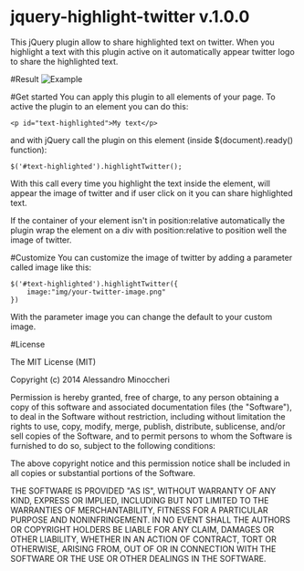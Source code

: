 jquery-highlight-twitter v.1.0.0
========================

This jQuery plugin allow to share highlighted text on twitter.
When you highlight a text with this plugin active on it automatically appear twitter logo to share the highlighted text.

#Result
![Example](http://www.alessandrominoccheri.com/wp-content/uploads/2015/01/jquery-highlight-twitter.png)

#Get started
You can apply this plugin to all elements of your page. 
To active the plugin to an element you can do this:

```
<p id="text-highlighted">My text</p>
```
and with jQuery call the plugin on this element (inside $(document).ready() function):

```
$('#text-highlighted').highlightTwitter();
```  

With this call every time you highlight the text inside the element, will appear the image of twitter and if user click on it you can share highlighted text.

If the container of your element isn't in position:relative automatically the plugin wrap the element on a div with position:relative to position well the image of twitter.

#Customize
You can customize the image of twitter by adding a parameter called image like this:
```
$('#text-highlighted').highlightTwitter({
	image:"img/your-twitter-image.png"
})
```

With the parameter image you can change the default to your custom image.

#License

The MIT License (MIT)

Copyright (c) 2014 Alessandro Minoccheri

Permission is hereby granted, free of charge, to any person obtaining a copy of this software and associated documentation files (the "Software"), to deal in the Software without restriction, including without limitation the rights to use, copy, modify, merge, publish, distribute, sublicense, and/or sell copies of the Software, and to permit persons to whom the Software is furnished to do so, subject to the following conditions:

The above copyright notice and this permission notice shall be included in all copies or substantial portions of the Software.

THE SOFTWARE IS PROVIDED "AS IS", WITHOUT WARRANTY OF ANY KIND, EXPRESS OR IMPLIED, INCLUDING BUT NOT LIMITED TO THE WARRANTIES OF MERCHANTABILITY, FITNESS FOR A PARTICULAR PURPOSE AND NONINFRINGEMENT. IN NO EVENT SHALL THE AUTHORS OR COPYRIGHT HOLDERS BE LIABLE FOR ANY CLAIM, DAMAGES OR OTHER LIABILITY, WHETHER IN AN ACTION OF CONTRACT, TORT OR OTHERWISE, ARISING FROM, OUT OF OR IN CONNECTION WITH THE SOFTWARE OR THE USE OR OTHER DEALINGS IN THE SOFTWARE.

